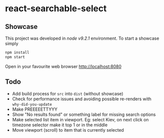 # react-searchable-select

## Showcase

This project was developed in *node v9.2.1* environment. To start a showcase simply

```bash
npm install
npm start
```

Open in your favourite web browser [http://localhost:8080](http://localhost:8080)

## Todo

- Add build process for `src` into `dist` (without showcase)
- Check for performance issues and avoiding possible re-renders with `why-did-you-update`
- Make PREEEEETTYYY
- Show "No results found" or something label for missing search options
- Make selected list item in viewport. Eg: select Kiev, on next click on timezone selector make it top 1 or in the middle
- Move viewport (scroll) to item that is currently selected
